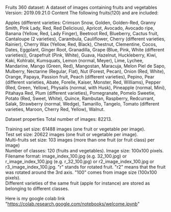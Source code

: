 Fruits 360 dataset:
A dataset of images containing fruits and vegetables 
Version: 2019.09.21.0 Content 
The following fruits(120) and are included: 

Apples (different varieties: Crimson Snow, Golden, Golden-Red, Granny Smith, Pink Lady, Red, Red Delicious), 
Apricot, Avocado, Avocado ripe, Banana (Yellow, Red, Lady Finger), Beetroot Red, Blueberry,
Cactus fruit, Cantaloupe (2 varieties), Carambula, Cauliflower, Cherry (different varieties, Rainier), 
Cherry Wax (Yellow, Red, Black), Chestnut, Clementine, Cocos, Dates, Eggplant, Ginger Root, Granadilla, 
Grape (Blue, Pink, White (different varieties)), Grapefruit (Pink, White), Guava, Hazelnut, 
Huckleberry, Kiwi, Kaki, Kohlrabi, Kumsquats, Lemon (normal, Meyer), Lime, Lychee, Mandarine, Mango (Green, Red),
Mangostan, Maracuja, Melon Piel de Sapo, Mulberry, Nectarine (Regular, Flat), Nut (Forest, Pecan), Onion (Red, White), 
Orange, Papaya, Passion fruit, Peach (different varieties), Pepino, Pear (different varieties, Abate, Forelle, Kaiser, 
Monster, Red, Williams), Pepper (Red, Green, Yellow), Physalis (normal, with Husk), Pineapple (normal, Mini),
Pitahaya Red, Plum (different varieties), Pomegranate, Pomelo Sweetie, Potato (Red, Sweet, White), Quince, 
Rambutan, Raspberry, Redcurrant, Salak, Strawberry (normal, Wedge), Tamarillo, Tangelo, Tomato (different varieties,
Maroon, Cherry Red, Yellow), Walnut. 

Dataset properties Total number of images: 82213.  

Training set size: 61488 images (one fruit or vegetable per image).  
Test set size: 20622 images (one fruit or vegetable per image).  
Multi-fruits set size: 103 images (more than one fruit (or fruit class) per image)  
Number of classes: 120 (fruits and vegetables). 
Image size: 100x100 pixels.  
Filename format: image_index_100.jpg (e.g. 32_100.jpg) or r_image_index_100.jpg (e.g. r_32_100.jpg) or 
r2_image_index_100.jpg or r3_image_index_100.jpg. "r" stands for rotated fruit. 
"r2" means that the fruit was rotated around the 3rd axis.
"100" comes from image size (100x100 pixels).  
Different varieties of the same fruit (apple for instance) are stored as belonging to different classes.


Here is my google colab link "https://colab.research.google.com/notebooks/welcome.ipynb"
